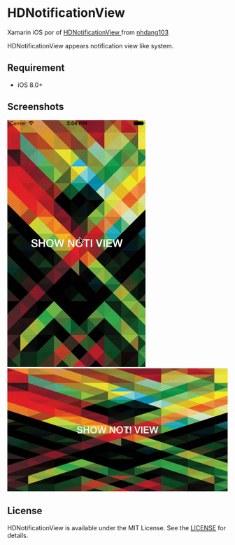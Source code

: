 # HDNotificationView
  
  Xamarin iOS por of [HDNotificationView
 ](https://github.com/nhdang103/HDNotificationView) from [nhdang103](https://github.com/nhdang103)
  
  HDNotificationView appears notification view like system.

## Requirement
- iOS 8.0+

## Screenshots
![alt tag](./Assets/screen_portrait.gif) ![alt tag](./Assets/screen_landscape.gif)

## License
HDNotificationView is available under the MIT License. See the [LICENSE](./LICENSE) for details.